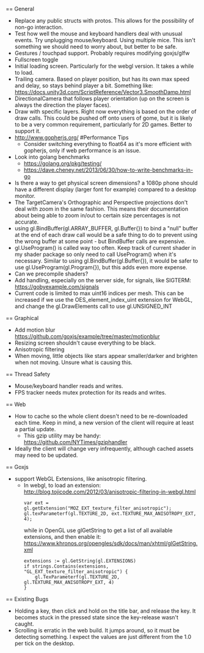 == General
* Replace any public structs with protos. This allows for the possibility of non-go interaction.
* Test how well the mouse and keyboard handlers deal with unusual events. 
Try unplugging mouse/keyboard. Using multiple mice. This isn't something we should need to worry about, but better to be safe.
* Gestures / touchpad support. Probably requires modifying goxjs/glfw
* Fullscreen toggle
* Initial loading screen. Particularly for the webgl version. It takes a while to load.
* Trailing camera. Based on player position, but has its own max speed and delay, so stays behind player a bit. 
Something like: https://docs.unity3d.com/ScriptReference/Vector3.SmoothDamp.html
* DirectionalCamera that follows player orientation (up on the screen is always the direction the player faces).
* Draw with specific layers. Right now everything is based on the order of draw calls. This could be pushed off onto 
users of gome, but it is likely to be a very common requirement, particularly for 2D games. Better to support it.
* http://www.gopherjs.org/ #Performance Tips
  * Consider switching everything to float64 as it's more efficient with gopherjs, only if web performance is an issue.
* Look into golang benchmarks 
  * https://golang.org/pkg/testing/
  * https://dave.cheney.net/2013/06/30/how-to-write-benchmarks-in-go
* Is there a way to get physical screen dimensions? a 1080p phone should have a different display (larger font for 
example) compared to a desktop monitor.
* The TargetCamera's Orthographic and Perspective projections don't deal with zoom in the same fashion. This means
their documentation about being able to zoom in/out to certain size percentages is not accurate.
* using gl.BindBuffer(gl.ARRAY_BUFFER, gl.Buffer{}) to bind a "null" buffer at the end of each draw call would be a
safe thing to do to prevent using the wrong buffer at some point - but BindBuffer calls are expensive.
* gl.UseProgram() is called way too often. Keep track of current shader in my shader package so only need to call 
 UseProgram() when it's necessary. Similar to using gl.BindBuffer(gl.Buffer{}), it would be safer to use 
 gl.UseProgram(gl.Program{}), but this adds even more expense.
* Can we precompile shaders?
* Add handling, especially on the server side, for signals, like SIGTERM: https://gobyexample.com/signals
* Current code is limited to max uint16 indices per mesh. This can be increased if we use the OES_element_index_uint
 extension for WebGL, and change the gl.DrawElements call to use gl.UNSIGNED_INT

== Graphical
* Add motion blur https://github.com/goxjs/example/tree/master/motionblur
* Resizing screen shouldn't cause everything to be black.
* Anisotropic filtering
* When moving, little objects like stars appear smaller/darker and brighten when not moving. Unsure what is causing this.

== Thread Safety
* Mouse/keyboard handler reads and writes.
* FPS tracker needs mutex protection for its reads and writes.

== Web
* How to cache so the whole client doesn't need to be re-downloaded each time. Keep in mind, a new version of the client
will require at least a partial update.
  * This gzip utility may be handy: https://github.com/NYTimes/gziphandler
* Ideally the client will change very infrequently, although cached assets may need to be updated. 

== Goxjs
* support WebGL Extensions, like anisotropic filtering.
  * In webgl, to load an extension: http://blog.tojicode.com/2012/03/anisotropic-filtering-in-webgl.html
    ```
    var ext = gl.getExtension("MOZ_EXT_texture_filter_anisotropic");
    gl.texParameterf(gl.TEXTURE_2D, ext.TEXTURE_MAX_ANISOTROPY_EXT, 4);
    ```
    while in OpenGL use glGetString to get a list of all available extensions, and then enable it:
    https://www.khronos.org/opengles/sdk/docs/man/xhtml/glGetString.xml
    ```
 	extensions := gl.GetString(gl.EXTENSIONS)
 	if strings.Contains(extensions, "GL_EXT_texture_filter_anisotropic") {
 		gl.TexParameterf(gl.TEXTURE_2D, gl.TEXTURE_MAX_ANISOTROPY_EXT, 4)
 	}
    ```

== Existing Bugs
* Holding a key, then click and hold on the title bar, and release the key. It becomes stuck in the pressed state
since the key-release wasn't caught.
* Scrolling is erratic in the web build. It jumps around, so it must be detecting something. I expect the values
are just different from the 1.0 per tick on the desktop. 

